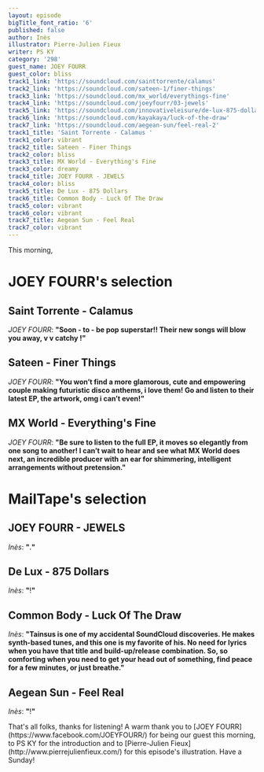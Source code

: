 ```yaml
---
layout: episode
bigTitle_font_ratio: '6'
published: false
author: Inès
illustrator: Pierre-Julien Fieux
writer: PS KY
category: '298'
guest_name: JOEY FOURR
guest_color: bliss
track1_link: 'https://soundcloud.com/sainttorrente/calamus'
track2_link: 'https://soundcloud.com/sateen-1/finer-things'
track3_link: 'https://soundcloud.com/mx_world/everythings-fine'
track4_link: 'https://soundcloud.com/joeyfourr/03-jewels'
track5_link: 'https://soundcloud.com/innovativeleisure/de-lux-875-dollars'
track6_link: 'https://soundcloud.com/kayakaya/luck-of-the-draw'
track7_link: 'https://soundcloud.com/aegean-sun/feel-real-2'
track1_title: 'Saint Torrente - Calamus '
track1_color: vibrant
track2_title: Sateen - Finer Things
track2_color: bliss
track3_title: MX World - Everything's Fine
track3_color: dreamy
track4_title: JOEY FOURR - JEWELS
track4_color: bliss
track5_title: De Lux - 875 Dollars
track6_title: Common Body - Luck Of The Draw
track5_color: vibrant
track6_color: vibrant
track7_title: Aegean Sun - Feel Real
track7_color: vibrant
---
```

<p id="introduction">This morning, </p>
<p></p>


# JOEY FOURR's selection

## Saint Torrente - Calamus
_JOEY FOURR_: **"**Soon - to - be pop superstar!! Their new songs will blow you away, v v catchy !**"**

## Sateen - Finer Things
_JOEY FOURR_: **"**You won’t find a more glamorous, cute and empowering couple making futuristic disco anthems, i love them! Go and listen to their latest EP, the artwork, omg i can’t even!**"**

## MX World - Everything's Fine
_JOEY FOURR_: **"**Be sure to listen to the full EP, it moves so elegantly from one song to another! I can’t wait to hear and see what MX World does next, an incredible producer with an ear for shimmering, intelligent arrangements without pretension.**"**


# MailTape's selection

## JOEY FOURR - JEWELS
_Inès_: **"**.**"**

## De Lux - 875 Dollars
_Inès_: **"**!**"**

## Common Body - Luck Of The Draw
_Inès_: **"**Tainsus is one of my accidental SoundCloud discoveries. He makes synth-based tunes, and this one is my favorite of his. No need for lyrics when you have that title and build-up/release combination. So, so comforting when you need to get your head out of something, find peace for a few minutes, or just breathe.**"**

## Aegean Sun - Feel Real
_Inès_: **"**!**"**

<p id="outroduction">That's all folks, thanks for listening! A warm thank you to [JOEY FOURR](https://www.facebook.com/JOEYFOURR/) for being our guest this morning, to PS KY for the introduction and to [Pierre-Julien Fieux](http://www.pierrejulienfieux.com/) for this episode's illustration. Have a Sunday!</p>

